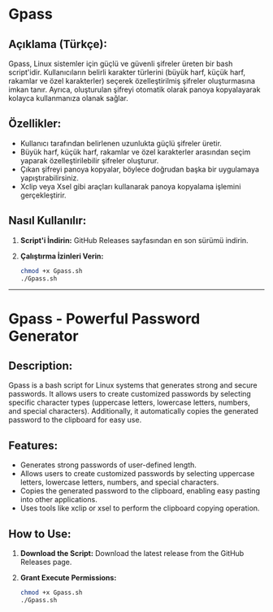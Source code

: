 # Gpass


## Açıklama (Türkçe):
Gpass, Linux sistemler için güçlü ve güvenli şifreler üreten bir bash script'idir. Kullanıcıların belirli karakter türlerini (büyük harf, küçük harf, rakamlar ve özel karakterler) seçerek özelleştirilmiş şifreler oluşturmasına imkan tanır. Ayrıca, oluşturulan şifreyi otomatik olarak panoya kopyalayarak kolayca kullanmanıza olanak sağlar.

## Özellikler:
- Kullanıcı tarafından belirlenen uzunlukta güçlü şifreler üretir.
- Büyük harf, küçük harf, rakamlar ve özel karakterler arasından seçim yaparak özelleştirilebilir şifreler oluşturur.
- Çıkan şifreyi panoya kopyalar, böylece doğrudan başka bir uygulamaya yapıştırabilirsiniz.
- Xclip veya Xsel gibi araçları kullanarak panoya kopyalama işlemini gerçekleştirir.

## Nasıl Kullanılır:
1. **Script'i İndirin:**
   GitHub Releases sayfasından en son sürümü indirin.
   
2. **Çalıştırma İzinleri Verin:**
   ```bash
   chmod +x Gpass.sh
   ./Gpass.sh 

--------------------------------------------------------------------------------------------------------------------------------------------------------------------------------------------------
# Gpass - Powerful Password Generator

## Description:
Gpass is a bash script for Linux systems that generates strong and secure passwords. It allows users to create customized passwords by selecting specific character types (uppercase letters, lowercase letters, numbers, and special characters). Additionally, it automatically copies the generated password to the clipboard for easy use.

## Features:
- Generates strong passwords of user-defined length.
- Allows users to create customized passwords by selecting uppercase letters, lowercase letters, numbers, and special characters.
- Copies the generated password to the clipboard, enabling easy pasting into other applications.
- Uses tools like xclip or xsel to perform the clipboard copying operation.

## How to Use:
1. **Download the Script:**
   Download the latest release from the GitHub Releases page.
   
2. **Grant Execute Permissions:**
   ```bash
   chmod +x Gpass.sh
   ./Gpass.sh


